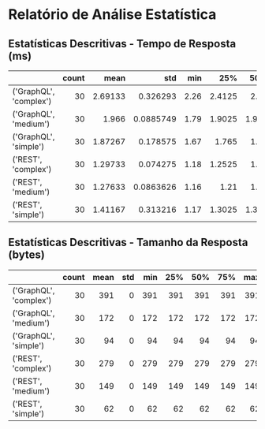 # Relatório de Análise Estatística

## Estatísticas Descritivas - Tempo de Resposta (ms)

|                        |   count |    mean |       std |   min |    25% |   50% |    75% |   max |
|:-----------------------|--------:|--------:|----------:|------:|-------:|------:|-------:|------:|
| ('GraphQL', 'complex') |      30 | 2.69133 | 0.326293  |  2.26 | 2.4125 | 2.69  | 2.8275 |  3.51 |
| ('GraphQL', 'medium')  |      30 | 1.966   | 0.0885749 |  1.79 | 1.9025 | 1.945 | 2.0175 |  2.15 |
| ('GraphQL', 'simple')  |      30 | 1.87267 | 0.178575  |  1.67 | 1.765  | 1.84  | 1.9375 |  2.6  |
| ('REST', 'complex')    |      30 | 1.29733 | 0.074275  |  1.18 | 1.2525 | 1.29  | 1.3375 |  1.47 |
| ('REST', 'medium')     |      30 | 1.27633 | 0.0863626 |  1.16 | 1.21   | 1.28  | 1.3075 |  1.54 |
| ('REST', 'simple')     |      30 | 1.41167 | 0.313216  |  1.17 | 1.3025 | 1.335 | 1.39   |  2.91 |

## Estatísticas Descritivas - Tamanho da Resposta (bytes)

|                        |   count |   mean |   std |   min |   25% |   50% |   75% |   max |
|:-----------------------|--------:|-------:|------:|------:|------:|------:|------:|------:|
| ('GraphQL', 'complex') |      30 |    391 |     0 |   391 |   391 |   391 |   391 |   391 |
| ('GraphQL', 'medium')  |      30 |    172 |     0 |   172 |   172 |   172 |   172 |   172 |
| ('GraphQL', 'simple')  |      30 |     94 |     0 |    94 |    94 |    94 |    94 |    94 |
| ('REST', 'complex')    |      30 |    279 |     0 |   279 |   279 |   279 |   279 |   279 |
| ('REST', 'medium')     |      30 |    149 |     0 |   149 |   149 |   149 |   149 |   149 |
| ('REST', 'simple')     |      30 |     62 |     0 |    62 |    62 |    62 |    62 |    62 |

